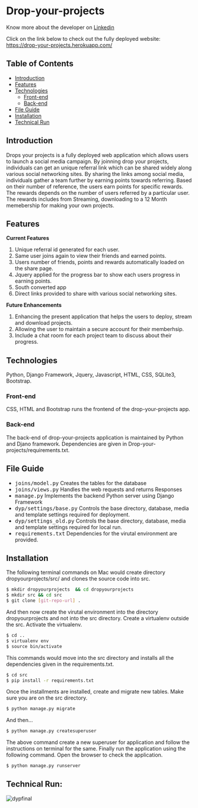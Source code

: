 # Drop-your-projects

Know more about the developer on <a href="https://www.linkedin.com/in/bharathi-ranganathan">Linkedin</a>

Click on the link below to check out the fully deployed website: https://drop-your-projects.herokuapp.com/

## Table of Contents
- [Introduction](#introduction)
- [Features](#features)
- [Technologies](#technologies)
	- [Front-end](#front-end)
	- [Back-end](#back-end)
- [File Guide](#file-guide)
- [Installation](#installation)
- [Technical Run](#technical-run)

## Introduction
Drops your projects is a fully deployed web application which allows users to launch a social media campaign. By joinning drop your projects, individuals can get an unique referral link which can be shared widely along various social networking sites. By sharing the links among social media, individuals gather a team further by earning points towards referring. Based on their number of reference, the users earn points for specific rewards. The rewards depends on the number of users referred by a particular user. The rewards includes from Streaming, downloading to a 12 Month memebership for making your own projects. 


## Features

**Current Features**

1. Unique referral id generated for each user. 
2. Same user joins again to view their friends and earned points. 
3. Users number of friends, points and rewards automatically loaded on the share page. 
4. Jquery applied for the progress bar to show each users progress in earning points. 
5. South converted app
6. Direct links provided to share with various social networking sites.

**Future Enhancements**

1. Enhancing the present application that helps the users to deploy, stream and download projects. 
2. Allowing the user to maintain a secure account for their memberhsip.
3. Include a chat room for each project team to discuss about their progress.

## Technologies
Python, Django Framework, Jquery, Javascript, HTML, CSS, SQLite3, Bootstrap.

### Front-end
CSS, HTML and Bootstrap runs the frontend of the drop-your-projects app. 

### Back-end
The back-end of drop-your-projects application is maintained by Python and Djano framework. 
Dependencies are given in Drop-your-projects/requirements.txt.

## File Guide
* <kbd>joins/model.py</kbd>  Creates the tables for the database
* <kbd>joins/views.py</kbd>  Handles the web requests and returns Responses
* <kbd>manage.py</kbd>  Implements the backend Python server using Django Framework
* <kbd>dyp/settings/base.py</kbd> Controls the base directory, database, media and template settings required for deployment.
* <kbd>dyp/settings_old.py</kbd>  Controls the base directory, database, media and template settings required for local run.
* <kbd>requirements.txt</kbd>  Dependencies for the virutal environment are provided.

## Installation

The following terminal commands on Mac would create directory dropyourprojects/src/ and clones the source code into src.
```sh
$ mkdir dropyourprojects  && cd dropyourprojects
$ mkdir src && cd src
$ git clone [git-repo-url] .
```
And then now create the virutal environment into the directory dropyourprojects and not into the src directory. Create a virtualenv outside the src. Activate the virtualenv.

```sh
$ cd ..
$ virtualenv env 
$ source bin/activate
```

This commands would move into the src directory and installs all the dependencies given in the requirements.txt.
```sh
$ cd src
$ pip install -r requirements.txt
```

Once the installments are installed, create and migrate new tables. Make sure you are on the src directory.
```sh
$ python manage.py migrate
```
And then...
```sh
$ python manage.py createsuperuser
```
The above command create a new superuser for application and follow the instructions on terminal for the same. Finally run the application using the following command. Open the browser to check the application. 

```sh
$ python manage.py runserver
```

## Technical Run:

![dypfinal](https://cloud.githubusercontent.com/assets/16948906/17112094/5883810a-5259-11e6-94c3-21f7d60ad886.gif)

